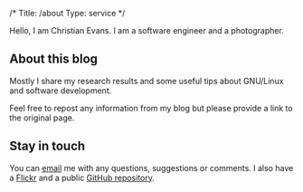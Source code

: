 /*
    Title: /about
    Type: service
*/

Hello, I am Christian Evans. I am a software engineer and a photographer.

## About this blog

Mostly I share my research results and some useful tips about GNU/Linux and software development.

Feel free to repost any information from my blog
but please provide a link to the original page.

## Stay in touch

You can [email][email] me with any questions, suggestions or comments.
I also have a [Flickr][flickr] and a public [GitHub repository][github]. 


[email]:   mailto:Cristian@bitthinker.com (Write an e-mail)
[flickr]:  http://www.flickr.com/photos/frodox/
[github]:  https://github.com/Jecomire
